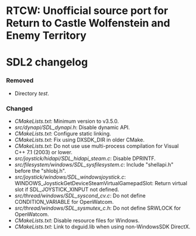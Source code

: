 # RTCW: Unofficial source port for Return to Castle Wolfenstein and Enemy Territory
# SDL2 changelog

### Removed
- Directory *test*.

### Changed
- *CMakeLists.txt*: Minimum version to v3.5.0.
- *src/dynapi/SDL_dynapi.h*: Disable dynamic API.
- *CMakeLists.txt*: Configure static linking.
- *CMakeLists.txt*: Fix using DXSDK_DIR in older CMake.
- *CMakeLists.txt*: Do not use use multi-process compilation for Visual C++ 7.1 (2003) or lower.
- *src/joystick/hidapi/SDL_hidapi_steam.c*: Disable DPRINTF.
- *src/filesystem/windows/SDL_sysfilesystem.c*: Include "shellapi.h" before the "shlobj.h".
- *src/joystick/windows/SDL_windowsjoystick.c*: WINDOWS_JoystickGetDeviceSteamVirtualGamepadSlot: Return virtual slot if SDL_JOYSTICK_XINPUT not defined.
- *src/thread/windows/SDL_syscond_cv.c*: Do not define CONDITION_VARIABLE for OpenWatcom.
- *src/thread/windows/SDL_sysmutex_c.h*: Do not define SRWLOCK for OpenWatcom.
- *CMakeLists.txt*: Disable resource files for Windows.
- *CMakeLists.txt*: Link to dxguid.lib when using non-WindowsSDK DirectX.
